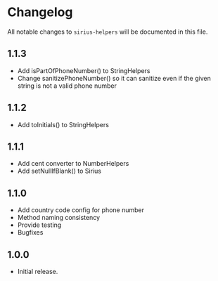 # Changelog

All notable changes to `sirius-helpers` will be documented in this file.

## 1.1.3

- Add isPartOfPhoneNumber() to StringHelpers
- Change sanitizePhoneNumber() so it can sanitize even if the given string is not a valid phone number

## 1.1.2

- Add toInitials() to StringHelpers

## 1.1.1

- Add cent converter to NumberHelpers
- Add setNullIfBlank() to Sirius

## 1.1.0

- Add country code config for phone number
- Method naming consistency
- Provide testing
- Bugfixes

## 1.0.0

- Initial release.